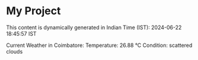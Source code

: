 # My Project

This content is dynamically generated in Indian Time (IST): 2024-06-22 18:45:57 IST


Current Weather in Coimbatore:
Temperature: 26.88 °C
Condition: scattered clouds
